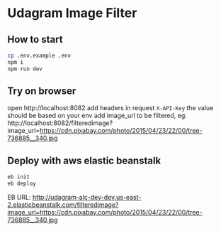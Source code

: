 # Udagram Image Filter

## How to start 
```sh
cp .env.example .env
npm i
npm run dev
```

## Try on browser
open http://localhost:8082
add headers in request `X-API-Key` the value should be based on your env
add image_url to be filtered, eg: http://localhost:8082/filteredimage?image_url=https://cdn.pixabay.com/photo/2015/04/23/22/00/tree-736885__340.jpg

## Deploy with aws elastic beanstalk
```sh
eb init
eb deploy
```

EB URL: http://udagram-alc-dev-dev.us-east-2.elasticbeanstalk.com/filteredimage?image_url=https://cdn.pixabay.com/photo/2015/04/23/22/00/tree-736885__340.jpg